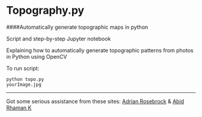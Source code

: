 # Topography.py
####Automatically generate topographic maps in python

Script and step-by-step Jupyter notebook  

Explaining how to automatically generate topographic patterns from photos in Python using OpenCV  

To run script: <pre><code>python topo.py yourImage.jpg</code></pre>


*** 
Got some serious assistance from these sites: 
[Adrian Rosebrock](http://www.pyimagesearch.com/2015/04/06/zero-parameter-automatic-canny-edge-detection-with-python-and-opencv/)
& [Abid Rhaman K](http://stackoverflow.com/a/11072667/4654968)
